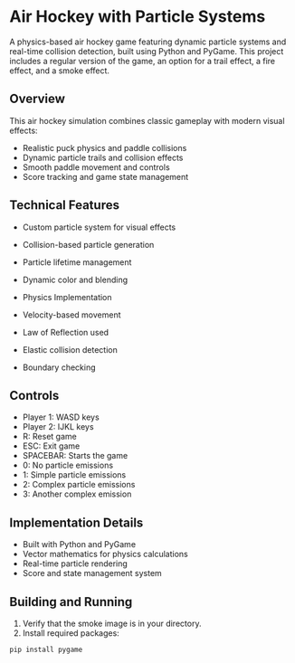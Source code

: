 # Air Hockey with Particle Systems

A physics-based air hockey game featuring dynamic particle systems and real-time collision detection, built using Python and PyGame. This project includes a regular version of the game, an option for a trail effect, a fire effect, and a smoke effect. 

## Overview
This air hockey simulation combines classic gameplay with modern visual effects:
- Realistic puck physics and paddle collisions 
- Dynamic particle trails and collision effects
- Smooth paddle movement and controls
- Score tracking and game state management

## Technical Features
- Custom particle system for visual effects
 - Collision-based particle generation
 - Particle lifetime management
 - Dynamic color and blending
   
- Physics Implementation
 - Velocity-based movement
 - Law of Reflection used 
 - Elastic collision detection
 - Boundary checking


## Controls
- Player 1: WASD keys
- Player 2: IJKL keys
- R: Reset game
- ESC: Exit game
- SPACEBAR: Starts the game
- 0: No particle emissions
- 1: Simple particle emissions
- 2: Complex particle emissions
- 3: Another complex emission

## Implementation Details
- Built with Python and PyGame
- Vector mathematics for physics calculations
- Real-time particle rendering
- Score and state management system


## Building and Running
1. Verify that the smoke image is in your directory.
2. Install required packages:
```python
pip install pygame
